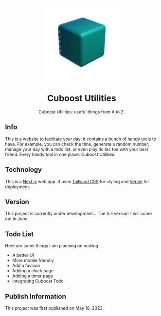 <p align="center">
  <img src="/public/cuboost-image.png" width="250">
</p>
<h1 align="center">Cuboost Utilities</h1>
<p align="center">
    Cuboost Utilities: useful things from A to Z.
</p>

## Info
This is a website to facilitate your day: it contains a bunch of handy tools to have. For example, you can check the time, generate a random number, manage your day with a todo list, or even play tic tac toe with your best friend. Every handy tool in one place: Cuboost Utilities.

## Technology
This is a [Next.js](https://nextjs.org/) web app. It uses [Tailwind CSS](https://tailwindcss.com/) for styling and [Vercel](https://vercel.com/) for deployment. 

## Version
This project is currently under development... The full version 1 will come out in June.

## Todo List
Here are some things I am planning on making: 
 - A better UI
 - More mobile friendly
 - Add a favicon
 - Adding a clock page
 - Adding a timer page
 - Integrating Cuboost Todo

## Publish Information
This project was first published on May 18, 2023.
